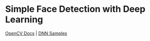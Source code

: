 # Simple Face Detection with Deep Learning

[OpenCV Docs](https://docs.opencv.org/) |
[DNN Samples](https://github.com/opencv/opencv/tree/master/samples/dnn/face_detector)
